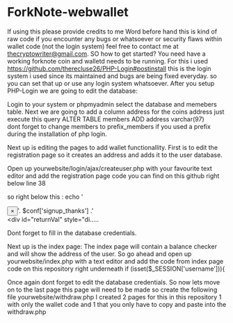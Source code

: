 # ForkNote-webwallet
If using this please provide credits to me
Word before hand this is kind of raw code if you encounter any bugs or whatsoever or security flaws within wallet code (not the login system) feel free to contact me at thecryptowriter@gmail.com.
SO how to get started? You need have a working forknote coin and walletd needs to be running.
For this i used https://github.com/therecluse26/PHP-Login#postinstall this is the login system i used since its maintained and bugs are being fixed everyday. so you can set that up or use any login system whatsoever.
After you setup PHP-Login we are going to edit the database:

Login to your system or phpmyadmin select the database and memebers table.
Next we are going to add a column address for the coins address just execute this query ALTER TABLE members ADD address varchar(97)  
dont forget to change members to prefix_members if you used a prefix during the installation of php login.

Next up is editing the pages to add wallet functionallity.
First is to edit the registration page so it creates an address and adds it to the user database.

Open up yourwebsite/login/ajax/createuser.php with your favourite text editor and add the registration page code you can find on this github right below line 38 

so right below this :
echo '<div class="alert alert-success"><button type="button" class="close" data-dismiss="alert" aria-hidden="true">&times;</button>'. $conf['signup_thanks'] .'</div><div id="returnVal" style="di.....

Dont forget to fill in the database credentials.

Next up is the index page: The index page will contain a balance checker and will show the address of the user.
So go ahead and open up yourwebsite/index.php with a text editor and add the code from index page code on this repository right underneath 
if (isset($_SESSION['username'])){

Once again dont forget to edit the database credentials.
So now lets move on to the last page this page will need to be made so create the following file yourwebsite/withdraw.php 
I created 2 pages for this in this repository 1 with only the wallet code and 1 that you only have to copy and paste into the withdraw.php 




